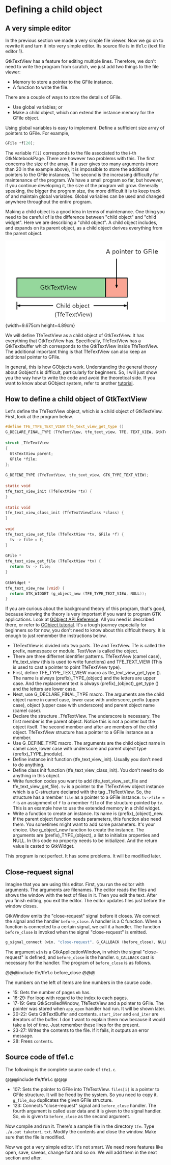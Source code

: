 # Defining a child object

## A very simple editor

In the previous section we made a very simple file viewer.
Now we go on to rewrite it and turn it into very simple editor.
Its source file is in tfe1.c (text file editor 1).

GtkTextView has a feature for editing  multiple lines. Therefore, we don't need to
write the program from scratch, we just add two things to the file viewer:

- Memory to store a pointer to the GFile instance.
- A function to write the file.

There are a couple of ways to store the details of GFile.

- Use global variables; or
- Make a child object, which can extend the instance memory for the GFile object.

Using global variables is easy to implement.
Define a sufficient size array of pointers to GFile.
For example,

~~~C
GFile *f[20];
~~~

The variable `f[i]` corresponds to the file associated to the i-th GtkNotebookPage.
There are however two problems with this.
The first concerns the size of the array.
If a user gives too many arguments (more than 20 in the example above), it is impossible to store the additional pointers to the GFile instances.
The second is the increasing difficulty for maintenance of the program.
We have a small program so far,
but however, if you continue developing it, the size of the program will grow.
Generally speaking, the bigger the program size, the more difficult it is to keep track of and maintain global variables. Global variables can be used and changed anywhere throughout the entire program.

Making a child object is a good idea in terms of maintenance.
One thing you need to be careful of is the difference between "child object" and "child widget".
Here we are describing a "child object".
A child object includes, and expands on its parent object, as
a child object derives everything from the parent object.

![Child object of GtkTextView](../image/child.png){width=9.675cm height=4.89cm}

We will define TfeTextView as a child object of GtkTextView.
It has everything that GtkTextView has.
Specifically, TfeTextView has a GtkTextbuffer which corresponds to the GtkTextView inside TfeTextView.
The additional important thing is that TfeTextView can also keep an additional pointer to GFile.

In general, this is how GObjects work. Understanding the general theory about Gobject's is difficult,
particularly for beginners.
So, I will just show you the way how to write the code and avoid the theoretical side.
If you want to know about GObject system, refer to another [tutorial](https://github.com/ToshioCP/Gobject-tutorial).

## How to define a child object of GtkTextView

Let's define the TfeTextView object, which is a child object of GtkTextView.
First, look at the program below.

~~~C
#define TFE_TYPE_TEXT_VIEW tfe_text_view_get_type ()
G_DECLARE_FINAL_TYPE (TfeTextView, tfe_text_view, TFE, TEXT_VIEW, GtkTextView)

struct _TfeTextView
{
  GtkTextView parent;
  GFile *file;
};

G_DEFINE_TYPE (TfeTextView, tfe_text_view, GTK_TYPE_TEXT_VIEW);

static void
tfe_text_view_init (TfeTextView *tv) {
}

static void
tfe_text_view_class_init (TfeTextViewClass *class) {
}

void
tfe_text_view_set_file (TfeTextView *tv, GFile *f) {
  tv -> file = f;
}

GFile *
tfe_text_view_get_file (TfeTextView *tv) {
  return tv -> file;
}

GtkWidget *
tfe_text_view_new (void) {
  return GTK_WIDGET (g_object_new (TFE_TYPE_TEXT_VIEW, NULL));
}
~~~

If you are curious about the background theory of this program, that's good,
because knowing the theory is very important if you want to program GTK applications.
Look at [GObject API Reference](https://docs.gtk.org/gobject/).
All you need is described there,
or refer to [GObject tutorial](https://github.com/ToshioCP/Gobject-tutorial).
It's a tough journey especially for beginners so for now, you don't need to know about this difficult theory.
It is enough to just remember the instructions below.

- TfeTextView is divided into two parts.
Tfe and TextView.
Tfe is called the prefix, namespace or module.
TextView is called the object.
- There are three differnet identifier patterns.
TfeTextView (camel case), tfe\_text\_view (this is used to write functions) and TFE\_TEXT\_VIEW (This is used to cast a pointer to point TfeTextView type).
- First, define TFE\_TYPE\_TEXT\_VIEW macro as tfe\_text\_view\_get\_type ().
The name is always (prefix)\_TYPE\_(object) and the letters are upper case.
And the replacement text is always (prefix)\_(object)\_get\_type () and the letters are lower case.
- Next, use G\_DECLARE\_FINAL\_TYPE macro.
The arguments are the child object name in camel case, lower case with underscore, prefix (upper case), object (upper case with underscore) and parent object name (camel case).
- Declare the structure \_TfeTextView.
The underscore is necessary.
The first member is the parent object.
Notice this is not a pointer but the object itself.
The second member and after are members of the child object.
TfeTextView structure has a pointer to a GFile instance as a member.
- Use G\_DEFINE\_TYPE macro.
The arguments are the child object name in camel case, lower case with underscore and parent object type (prefix)\_TYPE\_(module).
- Define instance init function (tfe\_text\_view\_init).
Usually you don't need to do anything.
- Define class init function (tfe\_text\_view\_class\_init).
You don't need to do anything in this object.
- Write function codes you want to add (tfe\_text\_view\_set\_file and tfe\_text\_view\_get\_file).
`tv` is a pointer to the TfeTextView object instance which is a C-structure declared with the tag \_TfeTextView.
So, the structure has a member `file` as a pointer to a GFile instance.
`tv->file = f` is an assignment of `f` to a member `file` of the structure pointed by `tv`.
This is an example how to use the extended memory in a child widget.
- Write a function to create an instance.
Its name is (prefix)\_(object)\_new.
If the parent object function needs parameters, this function also need them.
You sometimes might want to add some parameters.
It's your choice.
Use g\_object\_new function to create the instance.
The arguments are  (prefix)\_TYPE\_(object), a list to initialize properties and NULL.
In this code no property needs to be initialized.
And the return value is casted to GtkWidget.

This program is not perfect.
It has some problems.
It will be modified later.

## Close-request signal

Imagine that you are using this editor.
First, you run the editor with arguments.
The arguments are filenames.
The editor reads the files and shows the window with the text of files in it.
Then you edit the text.
After you finish editing, you exit the editor.
The editor updates files just before the window closes.

GtkWindow emits the "close-request" signal before it closes.
We connect the signal and the handler `before_close`.
A handler is a C function.
When a function is connected to a certain signal, we call it a handler.
The function `before_close` is invoked when the signal "close-request" is emitted.

~~~C
g_signal_connect (win, "close-request", G_CALLBACK (before_close), NULL);
~~~

The argument `win` is a GtkApplicationWindow, in which the signal "close-request" is defined, and `before_close` is the handler.
`G_CALLBACK` cast is necessary for the handler.
The program of `before_close` is as follows.

@@@include
tfe/tfe1.c before_close
@@@

The numbers on the left of items are line numbers in the source code.

- 15: Gets the number of pages `nb` has.
- 16-29: For loop with regard to the index to each pages.
- 17-19: Gets GtkScrolledWindow, TfeTextView and a pointer to GFile.
The pointer was stored when `app_open` handler had run. It will be shown later.
- 20-22: Gets GtkTextBuffer and contents. `start_iter` and `end_iter` are iterators of the buffer.
I don't want to explain them now because it would take a lot of time.
Just remember these lines for the present.
- 23-27: Writes the contents to the file.
If it fails, it outputs an error message.
- 28: Frees `contents`.

## Source code of tfe1.c

The following is the complete source code of `tfe1.c`.

@@@include
tfe/tfe1.c
@@@

- 107: Sets the pointer to GFile into TfeTextView.
`files[i]` is a pointer to GFile structure.
It will be freed by the system. So you need to copy it.
`g_file_dup` duplicates the given GFile structure.
- 123: Connects "close-request" signal and `before_close` handler.
The fourth argument is called user data and it is given to the signal handler.
So, `nb` is given to `before_close` as the second argument.

Now compile and run it.
There's a sample file in the directory `tfe`.
Type `./a.out taketori.txt`.
Modify the contents and close the window.
Make sure that the file is modified.

Now we got a very simple editor.
It's not smart.
We need more features like open, save, saveas, change font and so on.
We will add them in the next section and after.
